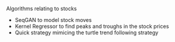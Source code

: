 Algorithms relating to stocks
- SeqGAN to model stock moves
- Kernel Regressor to find peaks and troughs in the stock prices
- Quick strategy mimicing the turtle trend following strategy